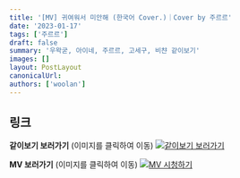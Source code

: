```yaml
---
title: '[MV] 귀여워서 미안해 (한국어 Cover.)｜Cover by 주르르'
date: '2023-01-17'
tags: ['주르르']
draft: false
summary: '우왁굳, 아이네, 주르르, 고세구, 비챤 같이보기'
images: []
layout: PostLayout
canonicalUrl:
authors: ['woolan']
---
```


## 링크

**같이보기 보러가기** (이미지를 클릭하여 이동)
[![같이보기 보러가기](https://cdn.discordapp.com/attachments/1136601898116464710/1211650793904807976/logo.png?ex=65eef8bc&is=65dc83bc&hm=95dc0e08c1f43025dd60def429896697b3787a9f923593eb50b24e9fb6280361&)](https://cafe.naver.com/steamindiegame/9383428)

**MV 보러가기** (이미지를 클릭하여 이동)
[![MV 시청하기](https://i.ytimg.com/vi/-pczFfMtWrc/maxresdefault.jpg)](https://youtu.be/-pczFfMtWrc)
